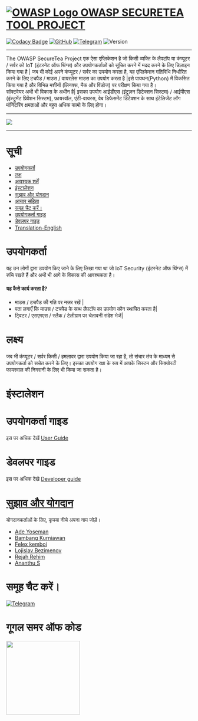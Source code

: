# [![OWASP Logo](https://github.com/OWASP/Amass/blob/master/images/owasp_logo.png) OWASP SECURETEA TOOL PROJECT](https://www.owasp.org/index.php/OWASP_SecureTea_Project)
[![Codacy Badge](https://api.codacy.com/project/badge/Grade/7e1de11511084c06bbe25ed4d629e7fd)](https://app.codacy.com/app/rejahrehim/SecureTea-Project?utm_source=github.com&utm_medium=referral&utm_content=OWASP/SecureTea-Project&utm_campaign=Badge_Grade_Settings)
[![GitHub](https://img.shields.io/github/license/mashape/apistatus.svg)](https://www.owasp.org/index.php/OWASP_SecureTea_Project)
[![Telegram](https://img.shields.io/badge/chat%20on-telegram-blue.svg)](https://t.me/joinchat/Az5yZxQg7Djs-UZWKKCRVQ)
![Version](https://img.shields.io/badge/version-1.1-orange.svg)

----
The OWASP SecureTea Project एक ऐसा एप्लिकेशन है जो किसी व्यक्ति के लैपटॉप या कंप्यूटर / सर्वर को IoT (इंटरनेट ऑफ थिंग्स) और उपयोगकर्ताओं को सूचित करने में मदद करने के लिए डिज़ाइन किया गया है | जब भी कोई अपने कंप्यूटर / सर्वर का उपयोग करता है, यह एप्लिकेशन गतिविधि निर्धारित करने के लिए टचपैड / माउस / वायरलेस माउस का उपयोग करता है |इसे पायथन(Python) में विकसित किया गया है और विभिन्न मशीनों (लिनक्स, मैक और विंडोज) पर परीक्षण किया गया है। <br>
सॉफ्टवेयर अभी भी विकास के अधीन है| इसका उपयोग आईडीएस (इंट्रूज़न डिटेक्शन सिस्टम) / आईपीएस (इंस्ट्रूमेंट प्रिवेंशन सिस्टम), फ़ायरवॉल, एंटी-वायरस, वेब डिफेसमेंट डिटेक्शन के साथ इंटेलिजेंट लॉग मॉनिटरिंग क्षमताओं और बहुत अधिक कामो  के लिए होगा।

----
![](/img/setup_all.gif)<br>

----

# सूची
-  [उपयोगकर्ता](#target-user)
-  [लक्ष](#objective)
-  [आवश्यक शर्तें](#pre-requisites)
-  [इंस्टालेशन ](#procedure-installation)
-  [सुझाव और योगदान](#suggestions-and-contributing)
-  [आचार संहिता](https://github.com/OWASP/SecureTea-Project/blob/master/CODE_OF_CONDUCT.md)
-  [समूह चैट करें।](#chat-group)
-  [उपयोगकर्ता गाइड](/doc/user_guide.md)
-  [डेवलपर गाइड](/doc/dev_guide.md)
-  [Translation-English](/README.md)

उपयोगकर्ता
====

यह उन लोगों द्वारा उपयोग किए जाने के लिए लिखा गया था जो IoT Security (इंटरनेट ऑफ थिंग्स) में रुचि रखते हैं और अभी भी आगे के विकास की आवश्यकता है।

#### यह कैसे कार्य करता है?

-  माउस / टचपैड की गति पर नज़र रखें |
-  पता लगाएँ कि माउस / टचपैड के साथ लैपटॉप का उपयोग कौन स्थापित करता है|
-  ट्विटर / एसएमएस / स्लैक / टेलीग्राम पर चेतावनी संदेश भेजें|

लक्ष्य
====

जब भी कंप्यूटर / सर्वर किसी / हमलावर द्वारा उपयोग किया जा रहा है, तो संचार तंत्र के माध्यम से उपयोगकर्ता को सचेत करने के लिए।
इसका उपयोग रक्षा के रूप में आपके सिस्टम और सिक्योरटी फायरवाल की निगरानी के लिए भी किया जा सकता है।

इंस्टालेशन 
====

उपयोगकर्ता गाइड
====
इस पर अधिक देखें [User Guide](/doc/user_guide.md)

डेवलपर गाइड
====
इस पर अधिक देखे [Developer guide](/doc/dev_guide.md)

[सुझाव और योगदान](https://github.com/OWASP/SecureTea-Project/blob/master/CONTRIBUTING.md)
====

योगदानकर्ताओं के लिए, कृपया नीचे अपना नाम जोड़ें।
-  [Ade Yoseman](https://www.owasp.org/index.php/Ade_Yoseman_Putra)
-  [Bambang Kurniawan](https://www.owasp.org/index.php/User:Idbmb)
-  [Felex kemboi](https://github.com/felexkemboi/)
-  [Lojislav Bezimenov](https://github.com/lojikil/)
-  [Rejah Rehim](https://rejahrehim.com)
-  [Ananthu S](https://github.com/sananthu)

समूह चैट करें।
====

[
![Telegram](https://github.com/OWASP/SecureTea-Project/blob/master/img/telegram.png "Telegram")](https://t.me/joinchat/Az5yZxQg7Djs-UZWKKCRVQ)

गूगल समर ऑफ कोड
====
<img src="https://betanews.com/wp-content/uploads/2016/03/vertical-GSoC-logo.jpg" width="200"></img>
